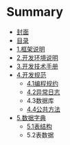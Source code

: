 # Summary

* [封面](README.md)
* [目录](chapter1.md)
* [1.框架说明](1kuang-jia-shuo-ming.md)
* [2.开发环境说明](2kai-fa-huan-jing-shuo-ming.md)
* [3.开发技术手册](3kai-fa-ji-zhu-shou-ce.md)
* [4.开发规范](4kai-fa-gui-fan.md)
  * [4.1编程规约](4kai-fa-gui-fan/41bian-cheng-gui-yue.md)
  * [4.2异常日志](4kai-fa-gui-fan/42yi-chang-ri-zhi.md)
  * 4.3数据库
  * [4.4公共方法](4kai-fa-gui-fan/44gong-gong-fang-fa.md)
* [5.数据字典](5shu-ju-zi-dian.md)
  * [5.1表结构](5shu-ju-zi-dian/51biao-jie-gou.md)
  * 5.2表数据

